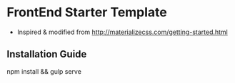 # FrontEnd Starter Template
* Inspired & modified from http://materializecss.com/getting-started.html

## Installation Guide
npm install && gulp serve
